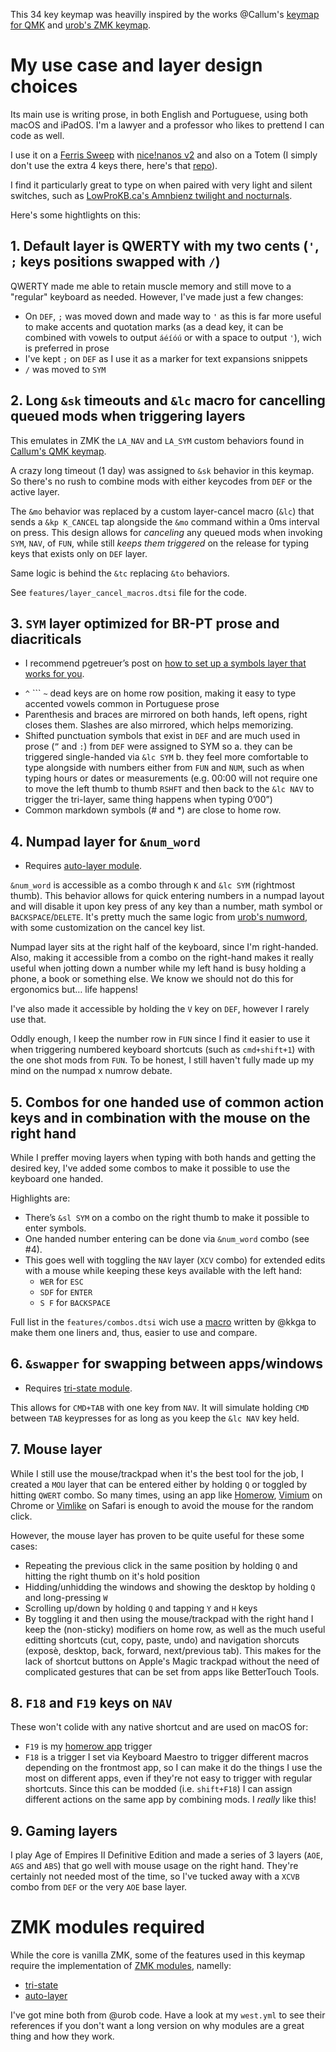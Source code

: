 This 34 key keymap was heavilly inspired by the works @Callum's [keymap for QMK](https://github.com/qmk/qmk_firmware/blob/master/users/callum/readme.md) and [urob's ZMK keymap](https://github.com/urob/zmk-config).

# My use case and layer design choices
 
Its main use is writing prose, in both English and Portuguese, using both macOS and iPadOS. I'm a lawyer and a professor who likes to prettend I can code as well.

I use it on a [Ferris Sweep](https://github.com/davidphilipbarr/Sweep) with [nice!nanos v2](https://nicekeyboards.com/nice-nano) and also on a Totem (I simply don't use the extra 4 keys there, here's that [repo](https://github.com/ldebritto/zmk-config-totem)). 

I find it particularly great to type on when paired with very light and silent switches, such as [LowProKB.ca's Amnbienz twilight and nocturnals](https://lowprokb.ca/products/ambients-silent-choc-switches).

Here's some hightlights on this:

## 1. Default layer is QWERTY with my two cents (`'`, `;` keys positions swapped with `/`)

QWERTY made me able to retain muscle memory and still move to a "regular" keyboard as needed. However, I've made just a few changes:

- On `DEF`, `;` was moved down and made way to `'` as this is far more useful to make accents and quotation marks (as a dead key, it can be combined with vowels to output `áéíóú` or with a space to output `'`), wich is preferred in prose
- I've kept `;` on `DEF` as I use it as a marker for text expansions snippets
- `/` was moved to `SYM`

## 2. Long `&sk` timeouts and `&lc` macro for cancelling queued mods when triggering layers

This emulates in ZMK the `LA_NAV` and `LA_SYM` custom behaviors found in [Callum's QMK keymap](https://github.com/qmk/qmk_firmware/blob/master/users/callum/readme.md).

A crazy long timeout (1 day) was assigned to `&sk` behavior in this keymap. So there's no rush to combine mods with either keycodes from `DEF` or the active layer.

The `&mo` behavior was replaced by a custom layer-cancel macro (`&lc`) that sends a `&kp K_CANCEL` tap alongside the `&mo` command within a 0ms interval on press. This design allows for _canceling_ any queued mods when invoking `SYM`, `NAV`, of `FUN`, while still _keeps them triggered_ on the release for typing keys that exists only on `DEF` layer.

Same logic is behind the `&tc` replacing `&to` behaviors.

See `features/layer_cancel_macros.dtsi` file for the code.

## 3. `SYM` layer optimized for BR-PT prose and diacriticals

* I recommend pgetreuer’s post on [how to set up a symbols layer that works for you](https://getreuer.info/posts/keyboards/symbol-layer/index.html).

- `^` ``` `~` dead keys are on home row position, making it easy to type accented vowels common in Portuguese prose
- Parenthesis and braces are mirrored on both hands, left opens, right closes them. Slashes are also mirrored, which helps memorizing.
- Shifted punctuation symbols that exist in `DEF` and are much used in prose (`”` and `:`) from `DEF` were assigned to SYM so 
	a. they can be triggered single-handed via `&lc SYM`
	b. they feel more comfortable to type alongside with numbers either from `FUN` and `NUM`, such as when typing hours or dates or measurements (e.g. 00:00 will not require one to move the left thumb to thumb `RSHFT` and then back to the `&lc NAV` to trigger the tri-layer, same thing happens when typing 0’00”)
- Common markdown symbols (# and *) are close to home row.

## 4. Numpad layer for `&num_word`

* Requires [auto-layer module](https://github.com/urob/zmk-auto-layer).

`&num_word` is accessible as a combo through `K` and `&lc SYM` (rightmost thumb). This behavior allows for quick entering numbers in a numpad layout and will disable it upon key press of any key than a number, math symbol or `BACKSPACE`/`DELETE`. It's pretty much the same logic from [urob's numword](https://github.com/urob/zmk-config#numword), with some customization on the cancel key list.

Numpad layer sits at the right half of the keyboard, since I'm right-handed. Also, making it accessible from a combo on the right-hand makes it really useful when jotting down a number while my left hand is busy holding a phone, a book or something else. We know we should not do this for ergonomics but… life happens!

I've also made it accessible by holding the `V` key on `DEF`, however I rarely use that.

Oddly enough, I keep the number row in `FUN` since I find it easier to use it when triggering numbered keyboard shortcuts (such as `cmd+shift+1`) with the one shot mods from `FUN`. To be honest, I still haven't fully made up my mind on the numpad x numrow debate. 

## 5. Combos for one handed use of common action keys and in combination with the mouse on the right hand

While I preffer moving layers when typing with both hands and getting the desired key, I've added some combos to make it possible to use the keyboard one handed.

Highlights are:

- There’s `&sl SYM` on a combo on the right thumb to make it possible to enter symbols.
- One handed number entering can be done via `&num_word` combo (see #4).
- This goes well with toggling the `NAV` layer (`XCV` combo) for extended edits with a mouse while keeping these keys available with the left hand:
	- `WER` for `ESC`
	- `SDF` for `ENTER`
	- `S F` for `BACKSPACE`

Full list in the `features/combos.dtsi` wich use a [macro](https://github.com/kkga/zmk-config/blob/master/config/combos.dtsi) written by @kkga to make them one liners and, thus, easier to use and compare.

## 6. `&swapper` for swapping between apps/windows

* Requires [tri-state module](https://github.com/urob/zmk-tri-state).

This allows for `CMD+TAB` with one key from `NAV`. It will simulate holding `CMD` between `TAB` keypresses for as long as you keep the `&lc NAV` key held.

## 7. Mouse layer

While I still use the mouse/trackpad when it's the best tool for the job, I created a `MOU` layer that can be entered either by holding `Q` or toggled by hitting `QWERT` combo. So many times, using an app like [Homerow](https://www.homerow.app/), [Vimium](https://vimium.github.io/) on Chrome or [Vimlike](https://www.jasminestudios.net/vimlike/) on Safari is enough to avoid the mouse for the random click. 

However, the mouse layer has proven to be quite useful for these some cases:

- Repeating the previous click in the same position by holding `Q` and hitting the right thumb on it's hold position
- Hidding/unhidding the windows and showing the desktop by holding `Q` and long-pressing `W`
- Scrolling up/down by holding `Q` and tapping `Y` and `H` keys
- By toggling it and then using the mouse/trackpad with the right hand I keep the (non-sticky) modifiers on home row, as well as the much useful editting shortcuts (cut, copy, paste, undo) and navigation shorcuts (exposè, desktop, back, forward, next/previous tab). This makes for the lack of shortcut buttons on Apple's Magic trackpad without the need of complicated gestures that can be set from apps like BetterTouch Tools.

## 8. `F18` and `F19` keys on `NAV`

These won't colide with any native shortcut and are used on macOS for:

- `F19` is my [homerow app](https://homerow.app) trigger
- `F18` is a trigger I set via Keyboard Maestro to trigger different macros depending on the frontmost app, so I can make it do the things I use the most on different apps, even if they're not easy to trigger with regular shortcuts. Since this can be modded (i.e. `shift+F18`) I can assign different actions on the same app by combining mods. I _really_ like this!

## 9. Gaming layers

I play Age of Empires II Definitive Edition and made a series of 3 layers (`AOE`, `AGS` and `ABS`) that go well with mouse usage on the right hand. They're certainly not needed most of the time, so I've tucked away with a `XCVB` combo from `DEF` or the very `AOE` base layer.

# ZMK modules required

While the core is vanilla ZMK, some of the features used in this keymap require the implementation of [ZMK modules](https://zmk.dev/docs/features/modules), namelly:

- [tri-state](https://github.com/urob/zmk-tri-state) 
- [auto-layer](https://github.com/urob/zmk-auto-layer) 

I've got mine both from @urob code. Have a look at my `west.yml` to see their references if you don't want a long version on why modules are a great thing and how they work.